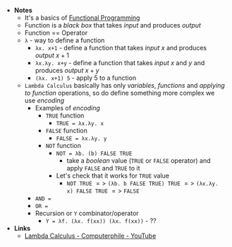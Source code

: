 - **Notes**
	- It's a basics of [Functional Programming](Functional%20Programming.md)
	- Function is a *black box* that takes *input* and produces *output* 
	- Function == Operator
	- `λ` - way to define a function
		- `λx. x+1` - define a function that takes *input* $x$ and produces *output* $x + 1$
		- `λx.λy. x+y` - define a function that takes *input* $x$ and $y$ and produces *output* $x + y$
		- `(λx. x+1) 5` - apply $5$ to a function
	- `Lambda Calculus` basically has only *variables*, *functions* and *applying to function* operations, so do define something more complex we use *encoding*
		- Examples of *encoding* 
			- `TRUE` function
				- `TRUE = λx.λy. x` 
			- `FALSE` function
				- `FALSE = λx.λy. y` 
			- `NOT` function
				- `NOT = λb. (b) FALSE TRUE` 
					- take a *boolean* value (`TRUE` or `FALSE` operator) and apply `FALSE` and `TRUE` to it
				- Let's check that it works for `TRUE` value
					- `NOT TRUE` $=>$ `(λb. b FALSE TRUE) TRUE` $=>$ `(λx.λy. x) FALSE TRUE` $=>$ `FALSE`
		- `AND = `
		- `OR = `
		- Recursion or `Y` combinator/operator 
			- `Y = λf. (λx. f(xx)) (λx. f(xx))` - ??
- **Links**
	- [Lambda Calculus - Computerphile - YouTube](https://www.youtube.com/watch?v=eis11j_iGMs)